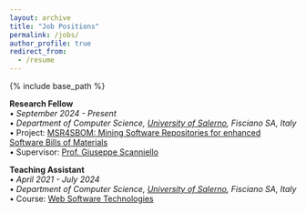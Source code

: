 ```yaml
---
layout: archive
title: "Job Positions"
permalink: /jobs/
author_profile: true
redirect_from:
  - /resume
---
```


{% include base_path %}


**Research Fellow**<br/>
• _September 2024 - Present<br/>_
• _Department of Computer Science, [University of Salerno](https://web.unisa.it/en/university), Fisciano SA, Italy_<br/>
• Project: [MSR4SBOM: Mining Software Repositories for enhanced Software Bills of Materials](https://msr4sbom.github.io/)<br/>
• Supervisor: [Prof. Giuseppe Scanniello](https://sites.google.com/view/prof-giuseppe-scanniello/home)
 

**Teaching Assistant**<br/>
• _April 2021 - July 2024<br/>_
• _Department of Computer Science, [University of Salerno](https://web.unisa.it/en/university), Fisciano SA, Italy_<br/>
• Course: [Web Software Technologies](https://unisa.coursecatalogue.cineca.it/insegnamenti/2023/511551/2017/9999/500153?coorte=2022&schemaid=17311)<br/>

